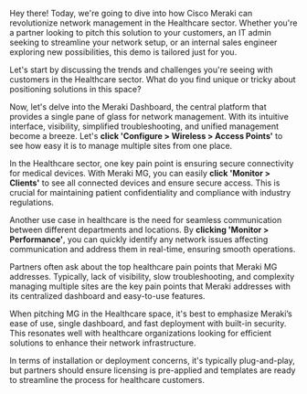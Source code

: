 Hey there! Today, we're going to dive into how Cisco Meraki can revolutionize network management in the Healthcare sector. Whether you're a partner looking to pitch this solution to your customers, an IT admin seeking to streamline your network setup, or an internal sales engineer exploring new possibilities, this demo is tailored just for you.

Let's start by discussing the trends and challenges you're seeing with customers in the Healthcare sector. What do you find unique or tricky about positioning solutions in this space?

Now, let's delve into the Meraki Dashboard, the central platform that provides a single pane of glass for network management. With its intuitive interface, visibility, simplified troubleshooting, and unified management become a breeze. Let's **click 'Configure > Wireless > Access Points'** to see how easy it is to manage multiple sites from one place.

In the Healthcare sector, one key pain point is ensuring secure connectivity for medical devices. With Meraki MG, you can easily **click 'Monitor > Clients'** to see all connected devices and ensure secure access. This is crucial for maintaining patient confidentiality and compliance with industry regulations.

Another use case in healthcare is the need for seamless communication between different departments and locations. By **clicking 'Monitor > Performance'**, you can quickly identify any network issues affecting communication and address them in real-time, ensuring smooth operations.

Partners often ask about the top healthcare pain points that Meraki MG addresses. Typically, lack of visibility, slow troubleshooting, and complexity managing multiple sites are the key pain points that Meraki addresses with its centralized dashboard and easy-to-use features.

When pitching MG in the Healthcare space, it's best to emphasize Meraki’s ease of use, single dashboard, and fast deployment with built-in security. This resonates well with healthcare organizations looking for efficient solutions to enhance their network infrastructure.

In terms of installation or deployment concerns, it's typically plug-and-play, but partners should ensure licensing is pre-applied and templates are ready to streamline the process for healthcare customers.